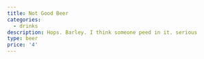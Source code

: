 ```yaml
---
title: Not Good Beer
categories:
  - drinks
description: Hops. Barley. I think someone peed in it. serious
type: beer
price: '4'
---
```


